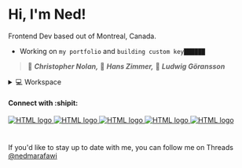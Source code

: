 # Hi, I'm Ned!

Frontend Dev based out of Montreal, Canada.

  *  Working on `my portfolio` and `building custom key██████`

 >  :movie_camera: ***Christopher Nolan,*** :musical_note: ***Hans Zimmer,*** :musical_score: ***Ludwig Göransson***


    

<!--
<img src="https://raw.githubusercontent.com/MartinHeinz/MartinHeinz/master/wave.gif" width="30px">
-->

<details>
 
<!--  <a href="https://nedcode.com"> -->
<br>
<img src="https://img.shields.io/badge/Opera-FF1B2D?style=for-the-badge&logo=Opera&logoColor=white" alt="HTML logo" width="auto" height="auto">
<br>
<img src="https://img.shields.io/badge/Brave-FF1B2D?style=for-the-badge&logo=Brave&logoColor=white" alt="HTML logo" width="auto" height="auto">
  <br>
<img src="https://img.shields.io/badge/Firefox-FF7139?style=for-the-badge&logo=Firefox-Browser&logoColor=white" alt="HTML logo" width="auto" height="auto">
<br>
 <img src="https://img.shields.io/badge/Google_chrome-4285F4?style=for-the-badge&logo=Google-chrome&logoColor=white" alt="HTML logo" width="auto" height="auto">
 <br>
  <img src="https://img.shields.io/badge/Adobe-Photoshop-31A8FF?style=for-the-badge&logo=Adobe-Photoshop&labelColor=0a446b&logoWidth=15" alt="HTML logo" width="auto" height="auto">
 <br>
 <img src="https://img.shields.io/badge/Visual_Studio_Code-0078D4?style=for-the-badge&logo=visual%20studio%20code&logoColor=white" alt="HTML logo" width="auto" height="auto">
 <br>
 <img src="https://img.shields.io/badge/Spotify-1ED760?&style=for-the-badge&logo=spotify&logoColor=white" alt="HTML logo" width="auto" height="auto">
 <br>
 <img src="https://img.shields.io/badge/Notion-000000?style=for-the-badge&logo=notion&logoColor=white" alt="HTML logo" width="auto" height="auto">
 <br>
<!-- </a> -->
 <summary>
  💻 Workspace
 </summary>
 </details>


#### Connect with :shipit:
<a href="https://nedcode.com">
<img src="https://img.shields.io/badge/website-000000?style=for-the-badge&logo=About.me&logoColor=white" alt="HTML logo" width="auto" height="auto">
</a>
<a href="https://twitter.com/nedmarafawi">
<img src="https://img.shields.io/badge/Twitter-1DA1F2?style=for-the-badge&logo=twitter&logoColor=white" alt="HTML logo" width="auto" height="auto">
</a>
<a href="https://www.instagram.com/nedmarafawi/">
<img src="https://img.shields.io/badge/Instagram-E4405F?style=for-the-badge&logo=instagram&logoColor=white" alt="HTML logo" width="auto" height="auto">
</a>
<a href="https://www.reddit.com/user/nedcode">
<img src="https://img.shields.io/badge/Reddit-FF4500?style=for-the-badge&logo=reddit&logoColor=white" alt="HTML logo" width="auto" height="auto">
</a>
<a href="https://www.polywork.com/nedmarafawi">
<img src="https://img.shields.io/badge/polywork-543DE0?style=for-the-badge&logo=polywork&logoColor=white" alt="HTML logo" width="auto" height="auto">
</a>

#
If you'd like to stay up to date with me, you can follow me on Threads <a href="[@nedmarafawi@threads.net](https://www.threads.net/@nedmarafawi)">@nedmarafawi</a>

<!--
 <details>

<img src="https://img.shields.io/badge/JavaScript-323330?style=for-the-badge&logo=javascript&logoColor=F7DF1E" alt="JAVS logo" width="auto" height="auto">
<br>
<img src="https://img.shields.io/badge/HTML5-E34F26?style=for-the-badge&logo=html5&logoColor=white" alt="HTML logo" width="auto" height="auto">
<br>
<img src="https://img.shields.io/badge/CSS3-1572B6?style=for-the-badge&logo=css3&logoColor=white" alt="CSS logo" width="auto" height="auto">
<br>
<img src="https://img.shields.io/badge/React-20232A?style=for-the-badge&logo=react&logoColor=61DAFB" alt="HTML logo" width="auto" height="auto">
<br>
<img src="https://img.shields.io/badge/Node.js-339933?style=for-the-badge&logo=nodedotjs&logoColor=white" alt="HTML logo" width="auto" height="auto">
<br>
<img src="https://img.shields.io/badge/MongoDB-4EA94B?style=for-the-badge&logo=mongodb&logoColor=white" alt="HTML logo" width="auto" height="auto">
<br>
<img src="https://img.shields.io/badge/Git-F05032?style=for-the-badge&logo=git&logoColor=white" alt="HTML logo" width="auto" height="auto">
<br>
<img src="https://img.shields.io/badge/Express.js-000000?style=for-the-badge&logo=express&logoColor=white" alt="HTML logo" width="auto" height="auto"> 
<br>
<img src="https://img.shields.io/badge/npm-CB3837?style=for-the-badge&logo=npm&logoColor=white" alt="HTML logo" width="auto" height="auto"> 
<br>
<img src="https://img.shields.io/badge/Yarn-2C8EBB?style=for-the-badge&logo=yarn&logoColor=white" alt="HTML logo" width="auto" height="auto">
<br>
<img src="https://img.shields.io/badge/json-5E5C5C?style=for-the-badge&logo=json&logoColor=white" alt="HTML logo" width="auto" height="auto">
<br>
<img src="https://img.shields.io/badge/Insomnia-5849be?style=for-the-badge&logo=Insomnia&logoColor=white" alt="HTML logo" width="auto" height="auto">
<br>
<img src="https://img.shields.io/badge/styled--components-DB7093?style=for-the-badge&logo=styled-components&logoColor=white" alt="HTML logo" width="auto" height="auto">
<br>
<img src="https://img.shields.io/badge/Material--UI-0081CB?style=for-the-badge&logo=material-ui&logoColor=white" alt="HTML logo" width="auto" height="auto">
<br>
<img src="https://img.shields.io/badge/Linux-FCC624?style=for-the-badge&logo=linux&logoColor=black" alt="HTML logo" width="auto" height="auto">
<br>
<img src="https://img.shields.io/badge/Windows-0078D6?style=for-the-badge&logo=windows&logoColor=white" alt="HTML logo" width="auto" height="auto">
<br>
<img src="https://img.shields.io/badge/Canva-%2300C4CC.svg?&style=for-the-badge&logo=Canva&logoColor=white" alt="HTML logo" width="auto" height="auto">

 <summary>
 🧰 Languages and Tools
 </summary>
 </details>
 -->








<!--
**NedMarafawi/NedMarafawi** is a ✨ _special_ ✨ repository because its `README.md` (this file) appears on your GitHub profile.

[![Twitter Follow](https://img.shields.io/twitter/follow/nedscode?label=Documenting%20my%20journey&style=social)](https://twitter.com/intent/follow?screen_name=nedscode)

![Ned's GitHub stats](https://github-readme-stats.vercel.app/api?username=ndscode&show_icons=true&theme=dark)

<img src="https://github.com/devicons/devicon/blob/master/icons/html5/html5-original.svg" alt="HTML logo" width="40" height="40"> <img src="https://github.com/devicons/devicon/blob/master/icons/css3/css3-original.svg" alt="HTML logo" width="40" height="40">
Here are some ideas to get you started:

- 🔭 I’m currently working on ...
- 🌱 I’m currently learning ...
- 👯 I’m looking to collaborate on ...
- 🤔 I’m looking for help with ...
- 💬 Ask me about ...
- 📫 How to reach me: ...
- 😄 Pronouns: ...
- ⚡ Fun fact: ...
<img class="emoji" alt="memo" height="20" width="20" src="https://github.githubassets.com/images/icons/emoji/unicode/1f4dd.png">
-->
